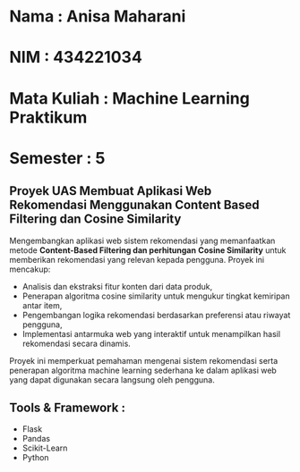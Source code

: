 # Nama : Anisa Maharani

# NIM : 434221034

# Mata Kuliah : Machine Learning Praktikum

# Semester : 5

## Proyek UAS Membuat Aplikasi Web Rekomendasi Menggunakan Content Based Filtering dan Cosine Similarity

Mengembangkan aplikasi web sistem rekomendasi yang memanfaatkan metode ****Content-Based Filtering** dan perhitungan** **Cosine Similarity** untuk memberikan rekomendasi yang relevan kepada pengguna. Proyek ini mencakup:

* Analisis dan ekstraksi fitur konten dari data produk,
* Penerapan algoritma cosine similarity untuk mengukur tingkat kemiripan antar item,
* Pengembangan logika rekomendasi berdasarkan preferensi atau riwayat pengguna,
* Implementasi antarmuka web yang interaktif untuk menampilkan hasil rekomendasi secara dinamis.

Proyek ini memperkuat pemahaman mengenai sistem rekomendasi serta penerapan algoritma machine learning sederhana ke dalam aplikasi web yang dapat digunakan secara langsung oleh pengguna.

## Tools & Framework :

* Flask
* Pandas
* Scikit-Learn
* Python
